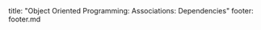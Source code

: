<frontmatter>
title: "Object Oriented Programming: Associations: Dependencies"
footer: footer.md
</frontmatter>

<include src="unit-inPage-asFlat.md" boilerplate />